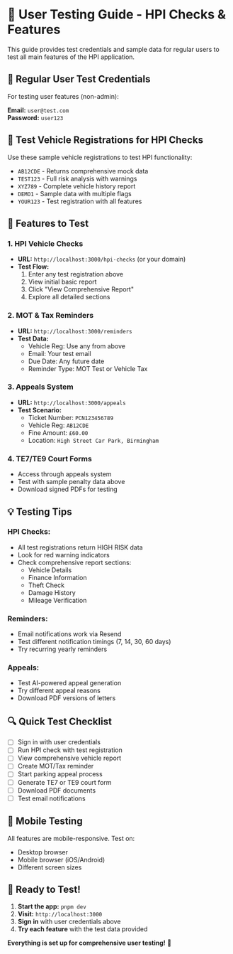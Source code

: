 # 🚗 **User Testing Guide - HPI Checks & Features**

This guide provides test credentials and sample data for regular users to test all main features of the HPI application.

## **🔑 Regular User Test Credentials**

For testing user features (non-admin):

**Email:** `user@test.com`  
**Password:** `user123`

## **🚗 Test Vehicle Registrations for HPI Checks**

Use these sample vehicle registrations to test HPI functionality:

- `AB12CDE` - Returns comprehensive mock data
- `TEST123` - Full risk analysis with warnings
- `XYZ789` - Complete vehicle history report  
- `DEMO1` - Sample data with multiple flags
- `YOUR123` - Test registration with all features

## **🎯 Features to Test**

### **1. HPI Vehicle Checks**
- **URL:** `http://localhost:3000/hpi-checks` (or your domain)
- **Test Flow:**
  1. Enter any test registration above
  2. View initial basic report
  3. Click "View Comprehensive Report" 
  4. Explore all detailed sections

### **2. MOT & Tax Reminders**
- **URL:** `http://localhost:3000/reminders`
- **Test Data:**
  - Vehicle Reg: Use any from above
  - Email: Your test email
  - Due Date: Any future date
  - Reminder Type: MOT Test or Vehicle Tax

### **3. Appeals System**
- **URL:** `http://localhost:3000/appeals`
- **Test Scenario:**
  - Ticket Number: `PCN123456789`
  - Vehicle Reg: `AB12CDE`
  - Fine Amount: `£60.00`
  - Location: `High Street Car Park, Birmingham`

### **4. TE7/TE9 Court Forms**
- Access through appeals system
- Test with sample penalty data above
- Download signed PDFs for testing

## **💡 Testing Tips**

### **HPI Checks:**
- All test registrations return HIGH RISK data
- Look for red warning indicators
- Check comprehensive report sections:
  - Vehicle Details
  - Finance Information  
  - Theft Check
  - Damage History
  - Mileage Verification

### **Reminders:**
- Email notifications work via Resend
- Test different notification timings (7, 14, 30, 60 days)
- Try recurring yearly reminders

### **Appeals:**
- Test AI-powered appeal generation
- Try different appeal reasons
- Download PDF versions of letters

## **🔍 Quick Test Checklist**

- [ ] Sign in with user credentials
- [ ] Run HPI check with test registration
- [ ] View comprehensive vehicle report
- [ ] Create MOT/Tax reminder
- [ ] Start parking appeal process
- [ ] Generate TE7 or TE9 court form
- [ ] Download PDF documents
- [ ] Test email notifications

## **📱 Mobile Testing**

All features are mobile-responsive. Test on:
- Desktop browser
- Mobile browser (iOS/Android)
- Different screen sizes

## **🚀 Ready to Test!**

1. **Start the app:** `pnpm dev` 
2. **Visit:** `http://localhost:3000`
3. **Sign in** with user credentials above
4. **Try each feature** with the test data provided

**Everything is set up for comprehensive user testing!** 🎉
